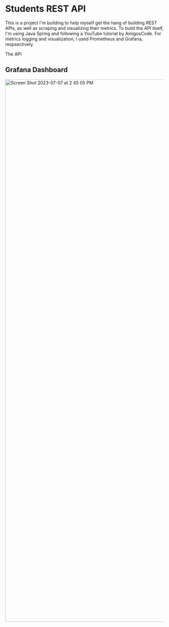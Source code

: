 # Students REST API
This is a project I'm building to help myself get the hang of building REST APIs, as well as scraping and visualizing their metrics.
To build the API itself, I'm using Java Spring and following a YouTube tutorial by AmigosCode. For metrics logging and visualization, I used Prometheus and Grafana, respsectively.

The API 

## Grafana Dashboard
<img width="1719" alt="Screen Shot 2023-07-07 at 2 45 05 PM" src="https://github.com/azn-abel/students-api/assets/66392457/423346c8-b4f7-4deb-8993-021b86b7672a">
